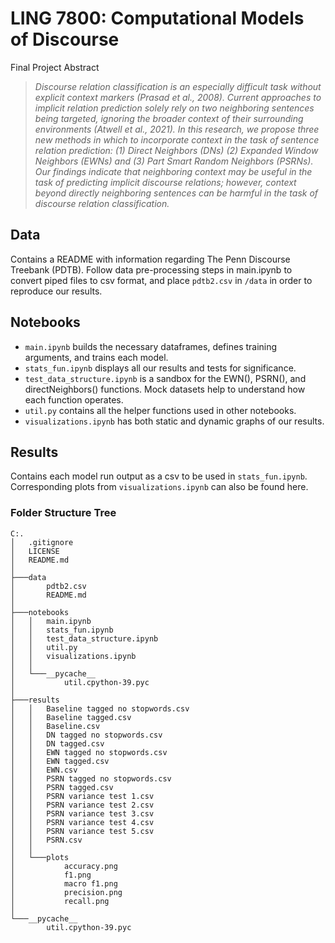 # LING 7800: Computational Models of Discourse
Final Project Abstract

> *Discourse relation classification is an especially difficult task without explicit context markers (Prasad et al., 2008). Current approaches to implicit relation prediction solely rely on two neighboring sentences being targeted, ignoring the broader context of their surrounding environments (Atwell et al., 2021). In this research, we propose three new methods in which to incorporate context in the task of sentence relation prediction: (1) Direct Neighbors (DNs) (2) Expanded Window Neighbors (EWNs) and (3) Part Smart Random Neighbors (PSRNs). Our findings indicate that neighboring context may be useful in the task of predicting implicit discourse relations; however, context beyond directly neighboring sentences can be harmful in the task of discourse relation classification.*

## Data

Contains a README with information regarding The Penn Discourse Treebank (PDTB). Follow data pre-processing steps in main.ipynb to convert piped files to csv format, and place `pdtb2.csv` in `/data` in order to reproduce our results.

## Notebooks

- `main.ipynb` builds the necessary dataframes, defines training arguments, and trains each model.
- `stats_fun.ipynb` displays all our results and tests for significance.
- `test_data_structure.ipynb` is a sandbox for the EWN(), PSRN(), and directNeighbors() functions. Mock datasets help to understand how each function operates.
- `util.py` contains all the helper functions used in other notebooks.
- `visualizations.ipynb` has both static and dynamic graphs of our results.

## Results

Contains each model run output as a csv to be used in `stats_fun.ipynb`. Corresponding plots from `visualizations.ipynb` can also be found here.

### Folder Structure Tree

```
C:.
│   .gitignore
│   LICENSE
│   README.md
│
├───data
│       pdtb2.csv
│       README.md
│
├───notebooks
│   │   main.ipynb
│   │   stats_fun.ipynb
│   │   test_data_structure.ipynb
│   │   util.py
│   │   visualizations.ipynb
│   │
│   └───__pycache__
│           util.cpython-39.pyc
│
├───results
│   │   Baseline tagged no stopwords.csv
│   │   Baseline tagged.csv
│   │   Baseline.csv
│   │   DN tagged no stopwords.csv
│   │   DN tagged.csv
│   │   EWN tagged no stopwords.csv
│   │   EWN tagged.csv
│   │   EWN.csv
│   │   PSRN tagged no stopwords.csv
│   │   PSRN tagged.csv
│   │   PSRN variance test 1.csv
│   │   PSRN variance test 2.csv
│   │   PSRN variance test 3.csv
│   │   PSRN variance test 4.csv
│   │   PSRN variance test 5.csv
│   │   PSRN.csv
│   │
│   └───plots
│           accuracy.png
│           f1.png
│           macro f1.png
│           precision.png
│           recall.png
│
└───__pycache__
        util.cpython-39.pyc
```
